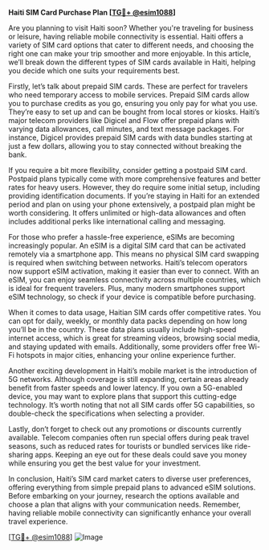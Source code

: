 **Haiti SIM Card Purchase Plan [[TG💪+ @esim1088](https://t.me/s/esim1088)]**

Are you planning to visit Haiti soon? Whether you're traveling for business or leisure, having reliable mobile connectivity is essential. Haiti offers a variety of SIM card options that cater to different needs, and choosing the right one can make your trip smoother and more enjoyable. In this article, we’ll break down the different types of SIM cards available in Haiti, helping you decide which one suits your requirements best.

Firstly, let’s talk about prepaid SIM cards. These are perfect for travelers who need temporary access to mobile services. Prepaid SIM cards allow you to purchase credits as you go, ensuring you only pay for what you use. They’re easy to set up and can be bought from local stores or kiosks. Haiti’s major telecom providers like Digicel and Flow offer prepaid plans with varying data allowances, call minutes, and text message packages. For instance, Digicel provides prepaid SIM cards with data bundles starting at just a few dollars, allowing you to stay connected without breaking the bank.

If you require a bit more flexibility, consider getting a postpaid SIM card. Postpaid plans typically come with more comprehensive features and better rates for heavy users. However, they do require some initial setup, including providing identification documents. If you’re staying in Haiti for an extended period and plan on using your phone extensively, a postpaid plan might be worth considering. It offers unlimited or high-data allowances and often includes additional perks like international calling and messaging.

For those who prefer a hassle-free experience, eSIMs are becoming increasingly popular. An eSIM is a digital SIM card that can be activated remotely via a smartphone app. This means no physical SIM card swapping is required when switching between networks. Haiti’s telecom operators now support eSIM activation, making it easier than ever to connect. With an eSIM, you can enjoy seamless connectivity across multiple countries, which is ideal for frequent travelers. Plus, many modern smartphones support eSIM technology, so check if your device is compatible before purchasing.

When it comes to data usage, Haitian SIM cards offer competitive rates. You can opt for daily, weekly, or monthly data packs depending on how long you’ll be in the country. These data plans usually include high-speed internet access, which is great for streaming videos, browsing social media, and staying updated with emails. Additionally, some providers offer free Wi-Fi hotspots in major cities, enhancing your online experience further.

Another exciting development in Haiti’s mobile market is the introduction of 5G networks. Although coverage is still expanding, certain areas already benefit from faster speeds and lower latency. If you own a 5G-enabled device, you may want to explore plans that support this cutting-edge technology. It’s worth noting that not all SIM cards offer 5G capabilities, so double-check the specifications when selecting a provider.

Lastly, don’t forget to check out any promotions or discounts currently available. Telecom companies often run special offers during peak travel seasons, such as reduced rates for tourists or bundled services like ride-sharing apps. Keeping an eye out for these deals could save you money while ensuring you get the best value for your investment.

In conclusion, Haiti’s SIM card market caters to diverse user preferences, offering everything from simple prepaid plans to advanced eSIM solutions. Before embarking on your journey, research the options available and choose a plan that aligns with your communication needs. Remember, having reliable mobile connectivity can significantly enhance your overall travel experience.

[[TG💪+ @esim1088](https://t.me/s/esim1088)] ![Image](https://i.postimg.cc/Y0z9fWf4/image.png)